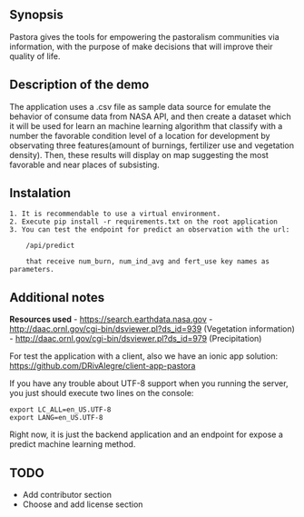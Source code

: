 ## Synopsis

Pastora gives the tools for empowering the pastoralism communities via information, with the purpose of make decisions that will improve their quality of life.

## Description of the demo

The application uses a .csv file as sample data source for emulate the behavior of consume data from NASA API, and then create a dataset which it will be used for learn an machine learning algorithm that classify with a number the favorable condition level of a location for development by observating three features(amount of burnings, fertilizer use and vegetation density). Then, these results will display on map suggesting the most favorable and near places of subsisting.

## Instalation

	1. It is recommendable to use a virtual environment.
	2. Execute pip install -r requirements.txt on the root application
	3. You can test the endpoint for predict an observation with the url:

		/api/predict

		that receive num_burn, num_ind_avg and fert_use key names as parameters.

## Additional notes
   **Resources used**
	- https://search.earthdata.nasa.gov
	- http://daac.ornl.gov/cgi-bin/dsviewer.pl?ds_id=939 (Vegetation information)
	- http://daac.ornl.gov/cgi-bin/dsviewer.pl?ds_id=979 (Precipitation)

   For test the application with a client, also we have an ionic app solution:
   https://github.com/DRivAlegre/client-app-pastora

   If you have any trouble about UTF-8 support when you running the server, you just should execute two lines on the console:
   	
   	export LC_ALL=en_US.UTF-8
	export LANG=en_US.UTF-8

   Right now, it is just the backend application and an endpoint for expose a predict machine learning method.

## TODO
- Add contributor section
- Choose and add license section

